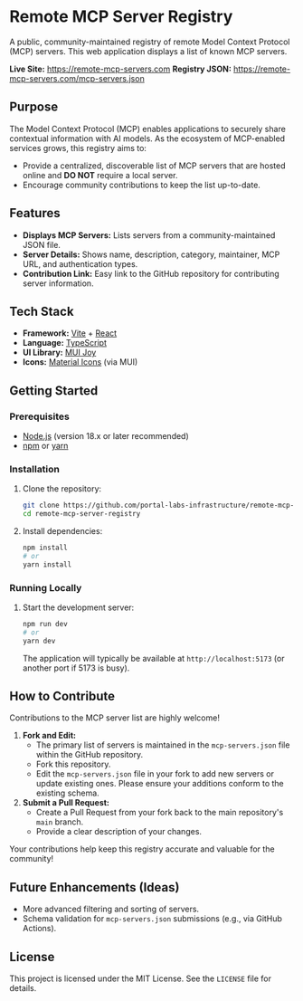 # Remote MCP Server Registry

A public, community-maintained registry of remote Model Context Protocol (MCP) servers. This web application displays a list of known MCP servers.

**Live Site:** https://remote-mcp-servers.com
**Registry JSON:** https://remote-mcp-servers.com/mcp-servers.json

## Purpose

The Model Context Protocol (MCP) enables applications to securely share contextual information with AI models. As the ecosystem of MCP-enabled services grows, this registry aims to:

- Provide a centralized, discoverable list of MCP servers that are hosted online and **DO NOT** require a local server.
- Encourage community contributions to keep the list up-to-date.

## Features

- **Displays MCP Servers:** Lists servers from a community-maintained JSON file.
- **Server Details:** Shows name, description, category, maintainer, MCP URL, and authentication types.
- **Contribution Link:** Easy link to the GitHub repository for contributing server information.

## Tech Stack

- **Framework:** [Vite](https://vitejs.dev/) + [React](https://reactjs.org/)
- **Language:** [TypeScript](https://www.typescriptlang.org/)
- **UI Library:** [MUI Joy](https://mui.com/joy-ui/getting-started/)
- **Icons:** [Material Icons](https://mui.com/material-ui/material-icons/) (via MUI)

## Getting Started

### Prerequisites

- [Node.js](https://nodejs.org/) (version 18.x or later recommended)
- [npm](https://www.npmjs.com/) or [yarn](https://yarnpkg.com/)

### Installation

1.  Clone the repository:

    ```bash
    git clone https://github.com/portal-labs-infrastructure/remote-mcp-server-registry
    cd remote-mcp-server-registry
    ```

2.  Install dependencies:
    ```bash
    npm install
    # or
    yarn install
    ```

### Running Locally

1.  Start the development server:
    ```bash
    npm run dev
    # or
    yarn dev
    ```
    The application will typically be available at `http://localhost:5173` (or another port if 5173 is busy).

## How to Contribute

Contributions to the MCP server list are highly welcome!

1.  **Fork and Edit:**
    - The primary list of servers is maintained in the `mcp-servers.json` file within the GitHub repository.
    - Fork this repository.
    - Edit the `mcp-servers.json` file in your fork to add new servers or update existing ones. Please ensure your additions conform to the existing schema.
2.  **Submit a Pull Request:**
    - Create a Pull Request from your fork back to the main repository's `main` branch.
    - Provide a clear description of your changes.

Your contributions help keep this registry accurate and valuable for the community!

## Future Enhancements (Ideas)

- More advanced filtering and sorting of servers.
- Schema validation for `mcp-servers.json` submissions (e.g., via GitHub Actions).

## License

This project is licensed under the MIT License. See the `LICENSE` file for details.
